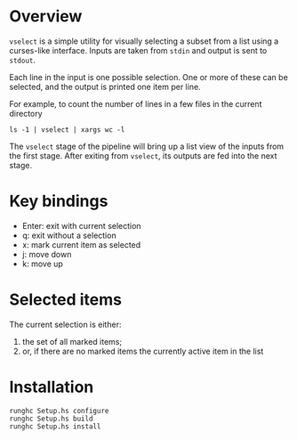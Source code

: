 # Overview

``vselect`` is a simple utility for visually selecting a subset from a list
using a curses-like interface. Inputs are taken from ``stdin`` and output is
sent to ``stdout``. 

Each line in the input is one possible selection. One or more of these can be
selected, and the output is printed one item per line.

For example, to count the number of lines in a few files in the current directory
	
	ls -1 | vselect | xargs wc -l

The ``vselect`` stage of the pipeline will bring up a list view of the inputs
from the first stage. After exiting from ``vselect``, its outputs are fed into
the next stage.

# Key bindings

- Enter: exit with current selection
- q: exit without a selection
- x: mark current item as selected
- j: move down
- k: move up

# Selected items

The current selection is either:

1. the set of all marked items;
2. or, if there are no marked items the currently active item in the list

# Installation

	runghc Setup.hs configure
	runghc Setup.hs build
	runghc Setup.hs install
